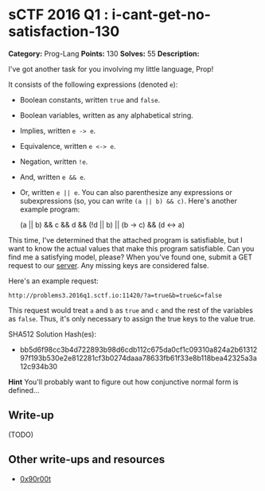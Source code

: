 # sCTF 2016 Q1 : i-cant-get-no-satisfaction-130

**Category:** Prog-Lang
**Points:** 130
**Solves:** 55
**Description:**

I've got another task for you involving my little language, Prop!

It consists of the following expressions (denoted `e`):

* Boolean constants, written `true` and `false`.
* Boolean variables, written as any alphabetical string.
* Implies, written `e -> e`.
* Equivalence, written `e <-> e`.
* Negation, written `!e`.
* And, written `e && e`.
* Or, written `e || e`.
You can also parenthesize any expressions or subexpressions (so, you can write `(a || b) && c)`. Here's another example program:

    (a || b) && c && d && (!d || b) || (b -> c) && (d <-> a)

This time, I've determined that the attached program is satisfiable, but I want to know the actual values that make this program satisfiable. Can you find me a satisfying model, please? When you've found one, submit a GET request to our [server](http://problems3.2016q1.sctf.io:11420/). Any missing keys are considered false.

Here's an example request:

    http://problems3.2016q1.sctf.io:11420/?a=true&b=true&c=false

This request would treat `a` and `b` as `true` and `c` and the rest of the variables as `false`. Thus, it's only necessary to assign the true keys to the value true.


SHA512 Solution Hash(es):
* bb5d6f98cc3b4d722893b98d6cdb112c675da0cf1c09310a824a2b6131297f193b530e2e812281cf3b0274daaa78633fb61f33e8b118bea42325a3a12c934b30

**Hint**
You'll probably want to figure out how conjunctive normal form is defined...

## Write-up

(TODO)

## Other write-ups and resources

* [0x90r00t](https://0x90r00t.com/2016/04/19/sctf-2016-code-130-i-cant-get-no-satisfaction-write-up/)
